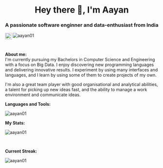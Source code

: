 <h1 align="center">Hey there 👋, I'm Aayan</h1>
<h3 align="center">A passionate software enginner and data-enthusiast from India</h3>

<a href="https://www.linkedin.com/in/aayan-nayak-921b2319b/">
  <img align="left" alt="Aayan's Linkedin Account" width="22px" src="https://raw.githubusercontent.com/peterthehan/peterthehan/master/assets/linkedin.svg" />
</a>
<p align="left"> <img src="https://komarev.com/ghpvc/?username=aayan01&label=Profile%20views&color=0e75b6&style=flat" alt="aayan01" /> </p>
<br />

**About me:** <br>
I'm currently pursuing my Bachelors in Computer Science and Engineering with a focus on Big Data. I enjoy discovering new programming languages and delivering innovative results. I experiment by using many interfaces and languages, and I learn by using some of them to create projects of my own.

I'm also a great team player with good organisational and analytical abilities, a talent for picking up new ideas fast, and the ability to manage a work environment and communicate ideas.

**Languages and Tools:**  
<p><img align="left" src="https://github-readme-stats.vercel.app/api/top-langs?username=aayan01&show_icons=true&theme=dark&locale=en&layout=compact" alt="aayan01" /></p>
<br/>

<b>My Stats:</b>
<br/>
<p>&nbsp;<img align="left" src="https://github-readme-stats.vercel.app/api?username=aayan01&show_icons=true&theme=dark&locale=en" alt="aayan01" /></p>
<br/>

<b>Current Streak:</b>
<br/>
<p><img align="left" src="https://github-readme-streak-stats.herokuapp.com/?user=aayan01&theme=dark" alt="aayan01" /></p>

